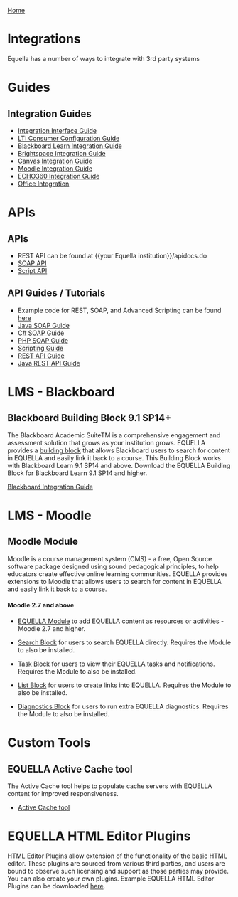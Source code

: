 [Home](https://equella.github.io/)

# Integrations
Equella has a number of ways to integrate with 3rd party systems

# Guides

## Integration Guides
* [Integration Interface Guide](../guides/IntegrationInterfaceGuide.md)
* [LTI Consumer Configuration Guide](../guides/LTIConsumerConfigurationGuide.md)
* [Blackboard Learn Integration Guide](../guides/BlackboardLearnIntegrationGuide.md)
* [Brightspace Integration Guide](../guides/BrightspaceIntegrationGuide.md)
* [Canvas Integration Guide](../guides/CanvasIntegrationGuide.md)
* [Moodle Integration Guide](../guides/MoodleIntegrationGuide.md)
* [ECHO360 Integration Guide](../guides/ECHOIntegrationGuide.md)
* [Office Integration](../guides/OfficeIntegrationGuide.md)

# APIs

## APIs
* REST API can be found at {{your Equella institution}}/apidocs.do
* [SOAP API](../api-docs/Script/api%20reference.html)
* [Script API](../api-docs/Script/api%20reference.html)

## API Guides / Tutorials
* Example code for REST, SOAP, and Advanced Scripting can be found [here](https://github.com/equella/equella.github.io/tree/master/example-scripts)
* [Java SOAP Guide](../guides/JavaSOAPTutorial.md)
* [C# SOAP Guide](../guides/CPlusSOAPTutorial.md)
* [PHP SOAP Guide](../guides/PHPSOAPTutorial.md)
* [Scripting Guide](../guides/AdvancedScriptingGuide.md)
* [REST API Guide](../guides/RestAPIGuide.md)
* [Java REST API Guide](../guides/JavaRESTTutorial.md)

# LMS - Blackboard

## Blackboard Building Block 9.1 SP14+
The Blackboard Academic SuiteTM is a comprehensive engagement and assessment solution that grows as your institution grows. EQUELLA provides a [building block](https://github.com/equella/equella-blackboard-integration) that allows Blackboard users to search for content in EQUELLA and easily link it back to a course. This Building Block works with Blackboard Learn 9.1 SP14 and above.
Download the EQUELLA Building Block for Blackboard Learn 9.1 SP14 and higher.  

[Blackboard Integration Guide](../guides/BlackboardLearnIntegrationGuide.md)

# LMS - Moodle

## Moodle Module
Moodle is a course management system (CMS) - a free, Open Source software package designed using sound pedagogical principles, to help educators create effective online learning communities. EQUELLA provides extensions to Moodle that allows users to search for content in EQUELLA and easily link it back to a course.
#### Moodle 2.7 and above
* [EQUELLA Module](https://github.com/equella/moodle-mod_equella) to add EQUELLA content as resources or activities - Moodle 2.7 and higher. 

* [Search Block](https://github.com/equella/moodle-block_equella_search) for users to search EQUELLA directly. Requires the Module to also be installed.

* [Task Block](https://github.com/equella/moodle-block_equella_tasks) for users to view their EQUELLA tasks and notifications. Requires the Module to also be installed.

* [List Block](https://github.com/equella/moodle-block_equella_links) for users to create links into EQUELLA. Requires the Module to also be installed.

* [Diagnostics Block](https://github.com/equella/moodle-mod_equella-tools) for users to run extra EQUELLA diagnostics. Requires the Module to also be installed.

# Custom Tools

## EQUELLA Active Cache tool
The Active Cache tool helps to populate cache servers with EQUELLA content for improved responsiveness.
* [Active Cache tool](https://github.com/equella/Equella/tree/master/Source/Tools/Cacher)

# EQUELLA HTML Editor Plugins
HTML Editor Plugins allow extension of the functionality of the basic HTML editor. These plugins are sourced from various third parties, and users are bound to observe such licensing and support as those parties may provide. You can also create your own plugins.   Example EQUELLA HTML Editor Plugins can be downloaded [here](https://github.com/equella/equella.github.io/tree/master/example-scripts/HTML-editor-plugin).

